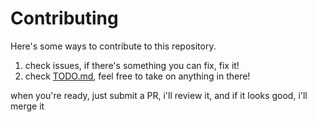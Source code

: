 # Contributing
Here's some ways to contribute to this repository.

1. check issues, if there's something you can fix, fix it!
2. check [TODO.md](TODO.md), feel free to take on anything in there!

when you're ready, just submit a PR, i'll review it, and if it looks good, i'll merge it
